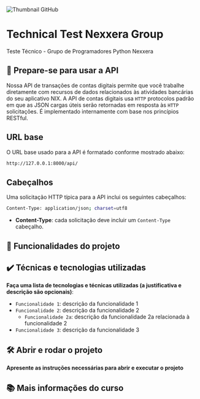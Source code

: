 ![Thumbnail GitHub](https://user-images.githubusercontent.com/8989346/123303345-171fc980-d4f4-11eb-84ae-cb0e49bfb126.png)

# Technical Test Nexxera Group

Teste Técnico - Grupo de Programadores Python Nexxera

## 🔗 Prepare-se para usar a API

Nossa API de transações de contas digitais permite que você trabalhe diretamente com recursos de dados 
relacionados às atividades bancárias do seu aplicativo NIX. A API de contas digitais usa `HTTP` protocolos padrão em que as JSON cargas úteis serão retornadas em resposta às `HTTP` solicitações. É implementado internamente com base nos princípios RESTful.

## URL base

O URL base usado para a API é formatado conforme mostrado abaixo:

```bash
http://127.0.0.1:8000/api/
```

## Cabeçalhos

Uma solicitação HTTP típica para a API inclui os seguintes cabeçalhos:

```bash
Content-Type: application/json; charset=utf8
```

- <b>Content-Type</b>: cada solicitação deve incluir um `Content-Type` cabeçalho.

## 🔨 Funcionalidades do projeto

## ✔️ Técnicas e tecnologias utilizadas

**Faça uma lista de tecnologias e técnicas utilizadas (a justificativa e descrição são opcionais)**:

- `Funcionalidade 1`: descrição da funcionalidade 1
- `Funcionalidade 2`: descrição da funcionalidade 2
    - `Funcionalidade 2a`: descrição da funcionalidade 2a relacionada à funcionalidade 2
- `Funcionalidade 3`: descrição da funcionalidade 3

## 🛠️ Abrir e rodar o projeto

**Apresente as instruções necessárias para abrir e executar o projeto**

## 📚 Mais informações do curso
